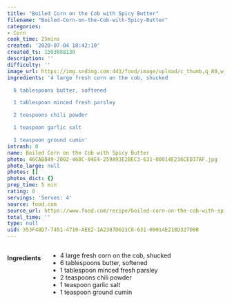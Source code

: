 ```yaml
---
title: "Boiled Corn on the Cob with Spicy Butter"
filename: "Boiled-Corn-on-the-Cob-with-Spicy-Butter"
categories:
- Corn
cook_time: 25mins
created: '2020-07-04 18:42:10'
created_ts: 1593888130
description: ''
difficulty: ''
image_url: https://img.sndimg.com:443/food/image/upload/c_thumb,q_80,w_562,h_316/v1/img/recipes/11/83/24/pic90MKXk.jpg
ingredients: '4 large fresh corn on the cob, shucked

  6 tablespoons butter, softened

  1 tablespoon minced fresh parsley

  2 teaspoons chili powder

  1 teaspoon garlic salt

  1 teaspoon ground cumin'
intrash: 0
name: Boiled Corn on the Cob with Spicy Butter
photo: 46CABB49-2002-468C-84E4-259A93E2BEC3-631-00014E236CED37AF.jpg
photo_large: null
photos: []
photos_dict: {}
prep_time: 5 min
rating: 0
servings: 'Serves: 4'
source: food.com
source_url: https://www.food.com/recipe/boiled-corn-on-the-cob-with-spicy-butter-118324
total_time: ''
type: null
uid: 353F48D7-7451-4710-AEE2-1A2387D021C8-631-00014E218D327D98
---
```

<div class="large-8 medium-7 columns" id="writeup">	</div><!-- #writeup -->
</div><!-- #row-one -->
<div class="row" id="row-two">	<div class="medium-4 small-5 columns"><h4 id="ingredients">Ingredients</h4><div class="box box-ingredients content"><ul>
<li>4 large fresh corn on the cob, shucked</li>
<li>6 tablespoons butter, softened</li>
<li>1 tablespoon minced fresh parsley</li>
<li>2 teaspoons chili powder</li>
<li>1 teaspoon garlic salt</li>
<li>1 teaspoon ground cumin</li>
</ul>
</div>	</div>	<div class="medium-6 small-7 columns">	</div>